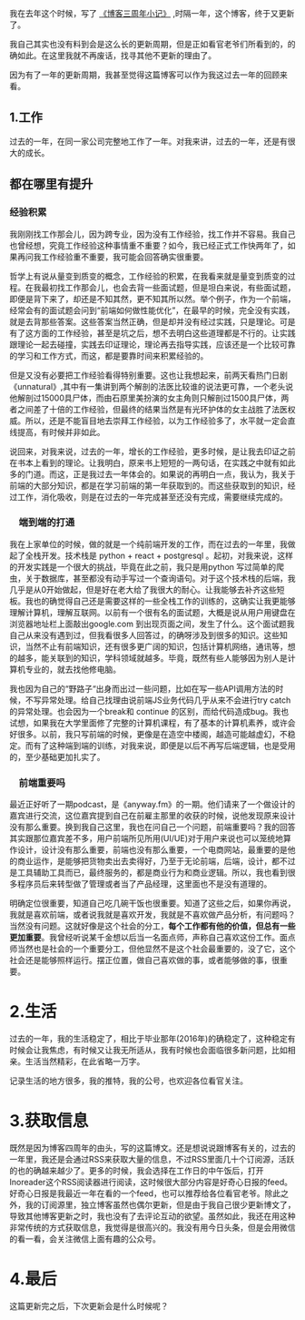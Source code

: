 我在去年这个时候，写了  [《博客三周年小记》](http://hktkdy.com/2017/05/12/201705/three-year-of-this-blog/) ,时隔一年，这个博客，终于又更新了。

我自己其实也没有料到会是这么长的更新周期，但是正如看官老爷们所看到的，的确如此。在这里我就不再废话，找寻其他不更新的理由了。

因为有了一年的更新周期，我甚至觉得这篇博客可以作为我这过去一年的回顾来看。

## 1.工作

过去的一年，在同一家公司完整地工作了一年。对我来讲，过去的一年，还是有很大的成长。

## 都在哪里有提升

### 经验积累

我刚刚找工作那会儿，因为跨专业，因为没有工作经验，找工作并不容易。我自己也曾经想，究竟工作经验这种事情重不重要？如今，我已经正式工作快两年了，如果再问我工作经验重不重要，我可能会回答确实很重要。

哲学上有说从量变到质变的概念，工作经验的积累，在我看来就是量变到质变的过程。在我最初找工作那会儿，也会去背一些面试题，但是坦白来说，有些面试题，即便是背下来了，却还是不知其然，更不知其所以然。举个例子，作为一个前端，经常会有的面试题会问到“前端如何做性能优化”，在最早的时候，完全没有实践，就是去背那些答案。这些答案当然正确，但是却并没有经过实践，只是理论。可是有了这方面的工作经验，甚至是坑之后，想不去明白这些道理都是不行的。让实践跟理论一起去碰撞，实践去印证理论，理论再去指导实践，应该还是一个比较可靠的学习和工作方式，而这，都是要靠时间来积累经验的。

但是又没有必要把工作经验看得特别重要。这也让我想起来，前两天看热门日剧《unnatural》,其中有一集讲到两个解剖的法医比较谁的说法更可靠，一个老头说他解剖过15000具尸体，而由石原里美扮演的女主角则只解剖过1500具尸体，两者之间差了十倍的工作经验，但最终的结果当然是有光环护体的女主战胜了法医权威。所以，还是不能盲目地去崇拜工作经验，以为工作经验多了，水平就一定会直线提高，有时候并非如此。

说回来，对我来说，过去的一年，增长的工作经验，更多时候，是让我去印证之前在书本上看到的理论。让我明白，原来书上短短的一两句话，在实践之中就有如此多的门道。而这，正是我过去一年体会的。如果说的再明白一点，我认为，我关于前端的大部分知识，都是在学习前端的第一年获取到的。而这些获取到的知识，经过工作，消化吸收，则是在过去的一年完成甚至还没有完成，需要继续完成的。

### 　端到端的打通

我在上家单位的时候，做的就是一个纯前端开发的工作，而在过去的一年里，我做起了全栈开发。技术栈是 python + react + postgresql 。起初，对我来说，这样的开发实践是一个很大的挑战，毕竟在此之前，我只是用python 写过简单的爬虫，关于数据库，甚至都没有动手写过一个查询语句。对于这个技术栈的后端，我几乎是从0开始做起，但是好在老大给了我很大的耐心。让我能够去补齐这些短板。我也的确觉得自己还是需要这样的一些全栈工作的训练的，这确实让我更能够理解计算机，理解互联网。以前有一个很有名的面试题，大概是说从用户用键盘在浏览器地址栏上面敲出google.com 到出现页面之间，发生了什么。这个面试题我自己从来没有遇到过，但我看很多人回答过，的确呀涉及到很多的知识。这些知识，当然不止有前端知识，还有很多更广阔的知识，包括计算机网络，通讯等，想的越多，能关联到的知识，学科领域就越多。毕竟，既然有些人能够因为别人是计算机专业的，就去找他修电脑。

我也因为自己的“野路子“出身而出过一些问题，比如在写一些API调用方法的时候，不写异常处理。给自己找理由说前端JS业务代码几乎从来不会进行try catch  的异常处理。也会因为一个break和 continue 的区别，而给代码造成bug。我也试想，如果我在大学里面修了完整的计算机课程，有了基本的计算机素养，或许会好很多。以前，我只写前端的时候，更像是在造空中楼阁，越造可能越虚幻，不稳定。而有了这种端到端的训练，对我来说，即便是以后不再写后端逻辑，也是受用的，至少基础更加扎实了。

### 　前端重要吗

最近正好听了一期podcast，是《anyway.fm》的一期。他们请来了一个做设计的嘉宾进行交流，这位嘉宾提到自己在前雇主那里的收获的时候，说他发现原来设计没有那么重要。换到我自己这里，我也在问自己一个问题，前端重要吗？我的回答其实跟那位嘉宾差不多，用户前端所见所用(UI/UE)对于用户来说也可以笼统地算作设计，设计没有那么重要，前端也没有那么重要，一个电商网站，最重要的是他的商业运作，是能够把货物卖出去卖得好，乃至于无论前端，后端，设计，都不过是工具辅助工具而已，最终服务的，都是商业行为和商业逻辑。所以，我也看到很多程序员后来转型做了管理或者当了产品经理，这里面也不是没有道理的。


明确定位很重要，知道自己吃几碗干饭也很重要。知道了这些之后，如果你再说，我就是喜欢前端，或者说我就是喜欢开发，我就是不喜欢做产品分析，有问题吗？当然没有问题。这就好像是这个社会的分工，**每个工作都有他的价值，但总有一些更加重要**。我曾经听说某千金想以后当一名面点师，声称自己喜欢这份工作。面点师当然也是社会的一个重要分工，但他显然不是这个社会最重要的，没了它，这个社会还是能够照样运行。摆正位置，做自己喜欢做的事，或者能够做的事，很重要。


# 2.生活

过去的一年，我的生活稳定了，相比于毕业那年(2016年)的确稳定了，这种稳定有时候会让我焦虑，有时候又让我无所适从，我有时候也会面临很多新问题，比如相亲。生活当然精彩，在此省略一万字。

记录生活的地方很多，我的推特，我的公号，也欢迎各位看官关注。

# 3.获取信息

既然是因为博客四周年的由头，写的这篇博文。还是想说说跟博客有关的，过去的一年里，我还是会通过RSS来获取大量的信息，不过RSS里面几十个订阅源，活跃的也的确越来越少了。更多的时候，我会选择在工作日的中午饭后，打开Inoreader这个RSS阅读器进行阅读，这时候很大部分内容是好奇心日报的feed。好奇心日报是我最近一年在看的一个feed，也可以推荐给各位看官老爷。除此之外，我的订阅源里，独立博客虽然也偶尔更新，但是由于我自己很少更新博文了，导致其他博客更新之时，我也没有了去评论互动的欲望。虽然如此，我还在用这种非常传统的方式获取信息，我觉得是很高兴的。我没有用今日头条，但是会用微信的看一看，会关注微信上面有趣的公众号。



# 4.最后

这篇更新完之后，下次更新会是什么时候呢？



